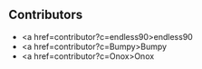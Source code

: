 ﻿## Contributors

* <a href=contributor?c=endless90>endless90</a>
* <a href=contributor?c=Bumpy>Bumpy</a>
* <a href=contributor?c=Onox>Onox</a>

